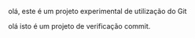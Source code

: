 
olá, este é um projeto experimental de utilização do Git

olá isto é um projeto de verificação commit.
